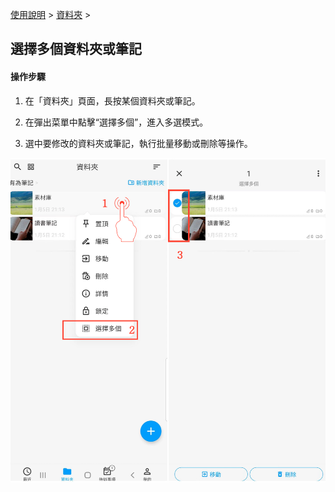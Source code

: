 [使用說明](/dragonnest/drawnote/manual/zh) > [資料夾](/dragonnest/drawnote/manual/zh/folder) >

選擇多個資料夾或筆記
---

#### 操作步驟
1. 在「資料夾」頁面，長按某個資料夾或筆記。

2. 在彈出菜單中點擊“選擇多個”，進入多選模式。

3. 選中要修改的資料夾或筆記，執行批量移動或刪除等操作。

![](imgs/select_multiple_folders_or_note.png)